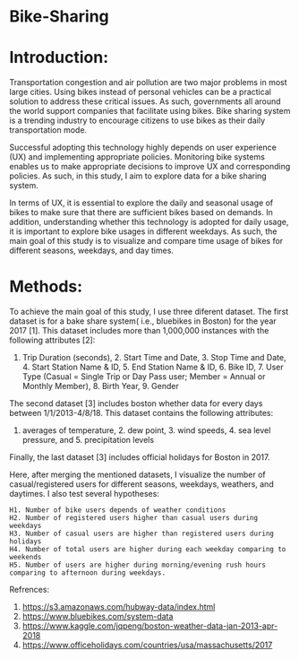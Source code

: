 # Bike-Sharing
# Introduction:

Transportation congestion and air pollution are two major problems in most large cities. Using bikes instead of personal vehicles can be a practical solution to address these critical issues. As such, governments all around the world support companies that facilitate using bikes. Bike sharing system is a trending industry to encourage citizens to use bikes as their daily transportation mode. 

Successful adopting this technology highly depends on user experience (UX) and implementing appropriate policies. Monitoring bike systems enables us to make appropriate decisions to improve UX and corresponding policies. As such, in this study, I aim to explore data for a bike sharing system.

In terms of UX, it is essential to explore the daily and seasonal usage of bikes to make sure that there are sufficient bikes based on demands. In addition, understanding whether this technology is adopted for daily usage, it is important to explore bike usages in different weekdays. As such, the main goal of this study is to visualize and compare time usage of bikes for different seasons, weekdays, and day times.

# Methods:

To achieve the main goal of this study, I use three diferent dataset. The first dataset is for a bake share system( i.e., bluebikes in Boston) for the year 2017 [1]. This dataset includes more than 1,000,000 instances with the following attributes [2]: 

1. Trip Duration (seconds), 2. Start Time and Date, 3. Stop Time and Date, 4. Start Station Name & ID, 5. End Station Name & ID, 6. Bike ID, 7. User Type (Casual = Single Trip or Day Pass user; Member = Annual or Monthly Member), 8. Birth Year, 9. Gender

The second dataset [3] includes boston whether data for every days between 1/1/2013-4/8/18. This dataset contains the following attributes:

1. averages of temperature, 2. dew point, 3. wind speeds, 4. sea level pressure, and 5. precipitation levels

Finally, the last dataset [3] includes official holidays for Boston in 2017. 


Here, after merging the mentioned datasets, I visualize the number of casual/registered users for different seasons, weekdays, weathers, and daytimes. I also test several hypotheses:

	H1. Number of bike users depends of weather conditions
	H2. Number of registered users higher than casual users during weekdays
	H3. Number of casual users are higher than registered users during holidays
	H4. Number of total users are higher during each weekday comparing to weekends
	H5. Number of users are higher during morning/evening rush hours comparing to afternoon during weekdays.

Refrences:

1. https://s3.amazonaws.com/hubway-data/index.html
2. https://www.bluebikes.com/system-data
2. https://www.kaggle.com/jqpeng/boston-weather-data-jan-2013-apr-2018
3. https://www.officeholidays.com/countries/usa/massachusetts/2017
